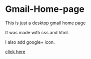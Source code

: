 # Gmail-Home-page

This is just a desktop gmail home page 

It was made with css and html.

I also add google+ icon.

[click here]( https://shitalsb.github.io/Gmail-Home-page/)
